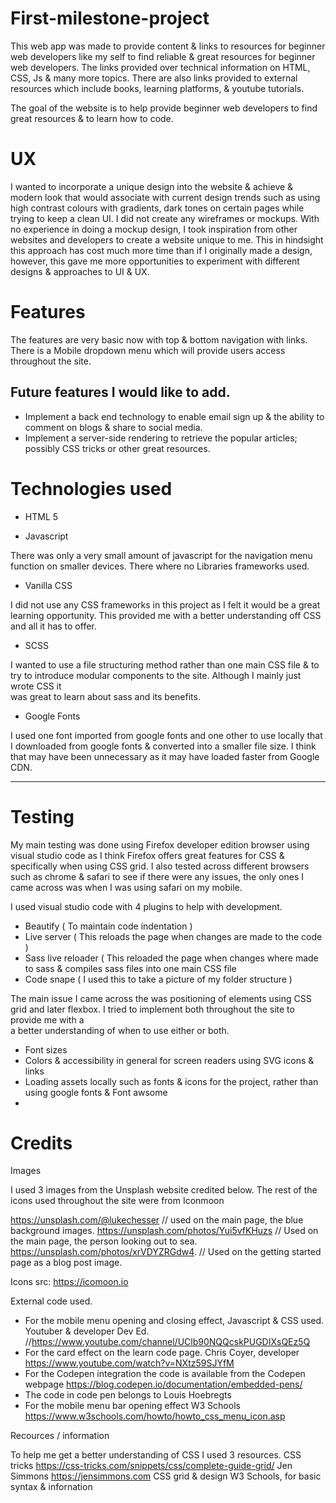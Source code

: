 # First-milestone-project

This web app was made to provide content & links to resources for beginner web developers like my self to find reliable & great resources for beginner web developers. The links provided over technical information on HTML, CSS, Js & many more topics. There are also links provided to external resources which include books, learning platforms, & youtube tutorials.

The goal of the website is to help provide beginner web developers to find great resources & to learn how to code.

# UX

I wanted to incorporate a unique design into the website & achieve & modern look that would associate with current design trends such as using high contrast colours with gradients, dark tones on certain pages while trying to keep a clean UI. I did not create any wireframes or mockups. With no experience in doing a mockup design, I took inspiration from other websites and developers to create a website unique to me. This in hindsight this approach has cost much more time than if I originally made a design, however, this gave me more opportunities to experiment with different designs & approaches to UI & UX.

# Features

The features are very basic now with top & bottom navigation with links. There is a Mobile dropdown menu which will provide users access throughout the site.


 ## Future features I would like to add.

  * Implement a back end technology to enable email sign up & the ability to comment on blogs & share to social media.
  * Implement a server-side rendering to retrieve the popular articles; possibly CSS tricks or other great resources.


# Technologies used

* HTML 5

* Javascript

 There was only a very small amount of javascript for the navigation menu function on smaller devices. There where no Libraries frameworks used.

*  Vanilla CSS

  I did not use any CSS frameworks in this project as I felt it would be a great learning opportunity. 
  This provided me with a better understanding off CSS and all it has to offer.
  
  * SCSS
  
  I wanted to use a file structuring method rather than one main CSS file & to try to introduce modular components to the site. Although I mainly just wrote CSS it        
 was great to learn about sass and its benefits.
  
 * Google Fonts
 
  I used one font imported from google fonts and one other to use locally that I downloaded from google fonts & converted into a smaller file size. I think that may have been unnecessary as it may have loaded faster from Google CDN.
 <hr>

# Testing

  My main testing was done using Firefox developer edition browser using visual studio code as I think Firefox offers great features for CSS & specifically when using CSS grid. I also tested across different browsers such as chrome & safari to see if there were any issues, the only ones I came across was when I was using safari on my mobile.
  
  I used visual studio code with 4 plugins to help with development. 
  
  * Beautify ( To maintain code indentation )
  * Live server ( This reloads the page when changes are made to the code )
  * Sass live reloader ( This reloaded the page when changes where made to sass & compiles sass files into one main CSS file
  * Code snape ( I used this to take a picture of my folder structure )

  The main issue I came across the was positioning of elements using CSS grid and later flexbox. I tried to implement both throughout the site to provide me with a  
  a better understanding of when to use either or both.

  * Font sizes
  * Colors & accessibility in general for screen readers using SVG icons & links
  * Loading assets locally such as fonts & icons for the project, rather than using google fonts & Font awsome
  * 
  
# Credits

  Images
  
  I used 3 images from the Unsplash website credited below. The rest of the icons used throughout the site were from Iconmoon
  
  https://unsplash.com/@lukechesser         // used on the main page, the blue background images.
  https://unsplash.com/photos/Yui5vfKHuzs   // Used on the main page, the person looking out to sea.
  https://unsplash.com/photos/xrVDYZRGdw4.  // Used on the getting started page as a blog post image.
 
 Icons src: https://icomoon.io
  
  External code used.
  
  * For the mobile menu opening and closing effect, Javascript & CSS used. Youtuber & developer Dev Ed.  //https://www.youtube.com/channel/UClb90NQQcskPUGDIXsQEz5Q
  * For the card effect on the learn code page. Chris Coyer, developer https://www.youtube.com/watch?v=NXtz59SJYfM
  * For the Codepen integration the code is available from the Codepen webpage https://blog.codepen.io/documentation/embedded-pens/
  * The code in code pen belongs to Louis Hoebregts 
  * For the mobile menu bar opening effect  W3 Schools https://www.w3schools.com/howto/howto_css_menu_icon.asp 
  
  
  Recources / information
  
  To help me get a better understanding of CSS I used 3 resources. CSS tricks https://css-tricks.com/snippets/css/complete-guide-grid/
  Jen Simmons https://jensimmons.com  CSS grid & design
  W3 Schools, for basic syntax & infornation